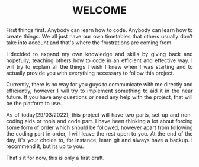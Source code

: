 # <p align="center">WELCOME
<div style="text-align: justify">
First things first. Anybody can learn how to code. Anybody can learn how to
create things. We all just have our own timetables that others usually don't
take into account and that's where the frustrations are coming from.

I decided to expand my own knowledge and skills by giving back and hopefully,
teaching others how to code in an efficient and effective way. I will try
to explain all the things I wish I knew when I was starting and to actually
provide you with everything necessary to follow this project. 

Currently, there is no way for you guys to communicate with me directly and
efficiently, however I will try to implement something to aid it in the near
future. If you have any questions or need any help with the project, that
will be the platform to use.

As of today(29/03/2022), this project will have two parts, set-up and 
non-coding aids or tools and code part. I have been thinking a lot about
 forcing some form of order which should be followed, however apart from
following the coding part in order, I will leave the rest open to you. 
At the end of the day, it's your choice to, for instance, learn git and 
always have a backup. I recommend it, but its up to you.

That's it for now, this is only a first draft. 
</div>